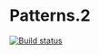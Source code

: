 # Patterns.2
[![Build status](https://ci.appveyor.com/api/projects/status/nhay55qgpr0qceyv?svg=true)](https://ci.appveyor.com/project/kit4kit/patterns-2)
